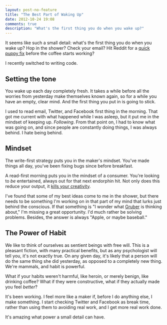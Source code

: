 ```yaml
---
layout: post-no-feature
title: "The Best Part of Waking Up"
date: 2012-10-24 19:08
comments: true
description: "What's the first thing you do when you wake up?"
---
```


It seems like such a small detail: what's the first thing you do when you wake
up?  Hop in the shower?  Check your email?  Hit Reddit for a [quick puppy
fix][3] before the coffee starts working?

I recently switched to writing code.

## Setting the tone

You wake up each day completely fresh.  It takes a while before all the worries
from yesterday make themselves known again, so for a while you have an empty,
clear mind.  And the first thing you put in is going to stick.

I used to read email, Twitter, and Facebook first thing in the morning.  That
got me current with what happened while I was asleep, but it put me in the
mindset of keeping up.  *Following*.  From that point on, I had to know what
was going on, and since people are constantly doing things, I was always
behind.  I hate being behind.

## Mindset

The write-first strategy puts you in the maker's mindset.  You've made things
all day, you've been fixing bugs since before breakfast.

A read-first morning puts you in the mindset of a consumer.  You're looking to
*be* entertained, always out for that next endorphin hit.  Not only does this
reduce your output, it [kills your creativity][1].

I've found that some of my best ideas come to me in the shower, but there needs
to be something I'm working on in that part of my mind that lurks just behind
the conscious.  If that something is "I wonder what [Gruber][2] is thinking
about," I'm missing a great opportunity.  I'd much rather be solving problems.
Besides, the answer is always "Apple, or maybe baseball."

## The Power of Habit

We like to think of ourselves as sentient beings with free will.  This is
a pleasant fiction, with many practical benefits, but as any psychologist will
tell you, it's not exactly true.  On any given day, it's likely that a person
will do the same thing she did yesterday, as opposed to a completely new thing.
We're mammals, and habit is powerful.

What if your habits weren't harmful, like heroin, or merely benign, like
drinking coffee?  What if they were constructive, what if they actually made
you feel *better*?

It's been working.  I feel more like a maker if, before I do anything else,
I make something.  I start checking Twitter and Facebook as break time, rather
than using them to avoiding real work, and I get more real work done.

It's amazing what power a small detail can have.

[1]: http://devburner.net/2012/07/the-1-thing-that-will-destroy-your-creativity-in-the-morning/
[2]: http://daringfireball.net/
[3]: http://aww.reddit.com/
